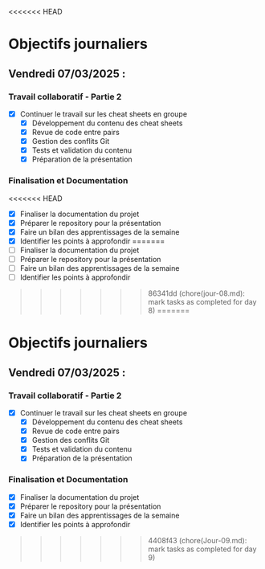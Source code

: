 <<<<<<< HEAD
# Objectifs journaliers

## Vendredi 07/03/2025 :

### Travail collaboratif - Partie 2

- [x] Continuer le travail sur les cheat sheets en groupe
  - [x] Développement du contenu des cheat sheets
  - [x] Revue de code entre pairs
  - [x] Gestion des conflits Git
  - [x] Tests et validation du contenu
  - [x] Préparation de la présentation

### Finalisation et Documentation

<<<<<<< HEAD
- [x] Finaliser la documentation du projet
- [x] Préparer le repository pour la présentation
- [x] Faire un bilan des apprentissages de la semaine
- [x] Identifier les points à approfondir
=======
- [ ] Finaliser la documentation du projet
- [ ] Préparer le repository pour la présentation
- [ ] Faire un bilan des apprentissages de la semaine
- [ ] Identifier les points à approfondir
>>>>>>> 86341dd (chore(jour-08.md): mark tasks as completed for day 8)
=======
# Objectifs journaliers

## Vendredi 07/03/2025 :

### Travail collaboratif - Partie 2

- [x] Continuer le travail sur les cheat sheets en groupe
  - [x] Développement du contenu des cheat sheets
  - [x] Revue de code entre pairs
  - [x] Gestion des conflits Git
  - [x] Tests et validation du contenu
  - [x] Préparation de la présentation

### Finalisation et Documentation

- [x] Finaliser la documentation du projet
- [x] Préparer le repository pour la présentation
- [x] Faire un bilan des apprentissages de la semaine
- [x] Identifier les points à approfondir
>>>>>>> 4408f43 (chore(Jour-09.md): mark tasks as completed for day 9)
